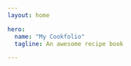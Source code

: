 ```yaml
---
layout: home

hero:
  name: "My Cookfolio"
  tagline: An awesome recipe book

---
```


<WeekPlanner />

<RecipeList />